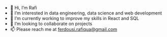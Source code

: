 - 👋 Hi, I’m Rafi
- 👀 I’m interested in data engineering, data science and web development
- 🌱 I’m currently working to improve my skills in React and SQL
- 💞️ I’m looking to collaborate on projects  
- 📫 Please reach me at ferdousi.rafiqua@gmail.com

